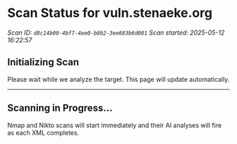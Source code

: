 # Scan Status for vuln.stenaeke.org

*Scan ID: `d8c14b00-4bf7-4ee0-b8b2-3ee683b6d001`*
*Scan started: 2025-05-12 16:22:57*

## Initializing Scan

Please wait while we analyze the target. This page will update automatically.

---

## Scanning in Progress...

Nmap and Nikto scans will start immediately and their AI analyses will fire as each XML completes.

